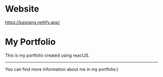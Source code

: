 # Website
https://kaixiang.netlify.app/

# My Portfolio
This is my portfolio created using reactJS.

---
You can find more information about me in my portfolio:)

